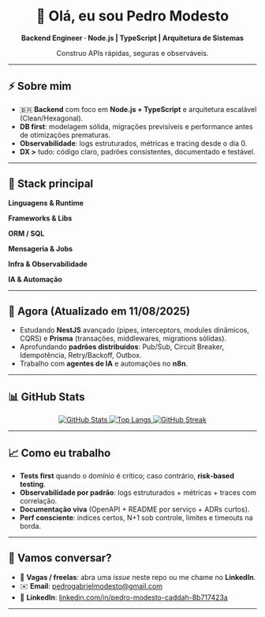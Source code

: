 <div align="center">

# 👋 Olá, eu sou **Pedro Modesto**

**Backend Engineer · Node.js | TypeScript | Arquitetura de Sistemas**

Construo APIs rápidas, seguras e observáveis.

</div>

---

## ⚡ Sobre mim
- 🇧🇷 **Backend** com foco em **Node.js + TypeScript** e arquitetura escalável (Clean/Hexagonal).
- **DB first**: modelagem sólida, migrações previsíveis e performance antes de otimizações prematuras.
- **Observabilidade**: logs estruturados, métricas e tracing desde o dia 0.
- **DX >** tudo: código claro, padrões consistentes, documentado e testável.

---

## 🧰 Stack principal

**Linguagens & Runtime**


**Frameworks & Libs**


**ORM / SQL**


**Mensageria & Jobs**


**Infra & Observabilidade**


**IA & Automação**


---

## 📌 Agora (Atualizado em 11/08/2025)
- Estudando **NestJS** avançado (pipes, interceptors, modules dinâmicos, CQRS) e **Prisma** (transações, middlewares, migrations sólidas).
- Aprofundando **padrões distribuídos**: Pub/Sub, Circuit Breaker, Idempotência, Retry/Backoff, Outbox.
- Trabalho com **agentes de IA** e automações no **n8n**.

---

## 📊 GitHub Stats
<div align="center">

<!-- Troque o usuário se necessário -->
<a href="https://github.com/JKLModesto">
  <img src="https://github-readme-stats.vercel.app/api?username=JKLModesto&show_icons=true&include_all_commits=true&count_private=true&hide_border=true&theme=transparent" alt="GitHub Stats" />
</a>

<a href="https://github.com/JKLModesto">
  <img src="https://github-readme-stats.vercel.app/api/top-langs/?username=JKLModesto&layout=compact&hide_border=true&langs_count=8&theme=transparent" alt="Top Langs" />
</a>

<a href="https://github.com/JKLModesto">
  <img src="https://streak-stats.demolab.com?user=JKLModesto&hide_border=true&date_format=j%20M%5B%20Y%5D&mode=weekly&theme=transparent" alt="GitHub Streak" />
</a>

<!-- Opcional: gráfico de atividade (pode demorar para carregar)
<a href="https://github.com/JKLModesto">
  <img src="https://github-readme-activity-graph.vercel.app/graph?username=JKLModesto&hide_border=true&theme=github-compact" alt="Activity Graph" />
</a> -->

</div>

---

## 📈 Como eu trabalho
- **Tests first** quando o domínio é crítico; caso contrário, **risk‑based testing**.
- **Observabilidade por padrão**: logs estruturados + métricas + traces com correlação.
- **Documentação viva** (OpenAPI + README por serviço + ADRs curtos).
- **Perf consciente**: índices certos, N+1 sob controle, limites e timeouts na borda.

---

## 🤝 Vamos conversar?
- 💼 **Vagas / freelas**: abra uma *issue* neste repo ou me chame no **LinkedIn**.
- ✉️ **Email**: [pedrogabrielmodesto@gmail.com](mailto:pedrogabrielmodesto@gmail.com)
- 💬 **LinkedIn**: [linkedin.com/in/pedro-modesto-caddah-8b717423a](https://www.linkedin.com/in/pedro-modesto-caddah-8b717423a/)

---

